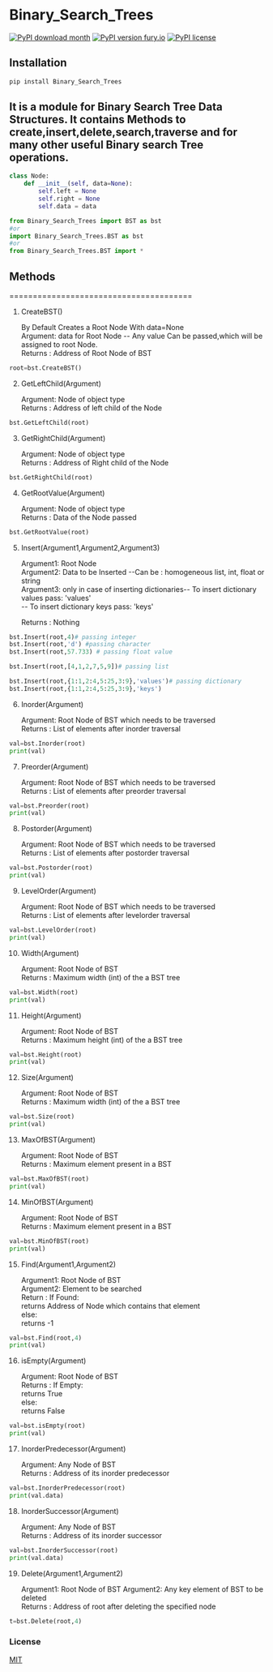 # Binary_Search_Trees
[![PyPI download month](https://img.shields.io/pypi/dm/Binary-Search-Trees.svg)](https://pypi.org/project/Binary-Search-Trees/)
[![PyPI version fury.io](https://badge.fury.io/py/Binary-Search-Trees.svg)](https://pypi.org/project/Binary-Search-Trees/)
[![PyPI license](https://img.shields.io/pypi/l/Binary-Search-Trees.svg)](https://pypi.python.org/pypi/Binary-Search-Trees/)

## Installation

```bash
pip install Binary_Search_Trees
```

## It is a module for Binary Search Tree Data Structures. It contains Methods to create,insert,delete,search,traverse and for many other useful Binary search Tree operations.


```python
class Node:
    def __init__(self, data=None):
        self.left = None
        self.right = None
        self.data = data
```

```python
from Binary_Search_Trees import BST as bst
#or
import Binary_Search_Trees.BST as bst
#or
from Binary_Search_Trees.BST import *
```

## Methods
=======================================
1. CreateBST()

	By Default Creates a Root Node With data=None</br>
	Argument: data for Root Node -- Any value Can be passed,which will be assigned to root Node.</br>
	Returns    : Address of Root Node of BST

```python
root=bst.CreateBST()
```

2. GetLeftChild(Argument)

	Argument: Node of object type</br>
	Returns    : Address of left child of the Node
	
```python
bst.GetLeftChild(root)
```

3. GetRightChild(Argument)

	Argument: Node of object type</br>
	Returns    : Address of Right child of the Node

```python
bst.GetRightChild(root)
```

4. GetRootValue(Argument)

	Argument: Node of object type</br>
	Returns : Data of the Node passed

```python
bst.GetRootValue(root)
```

5. Insert(Argument1,Argument2,Argument3)

	Argument1: Root Node</br>
	Argument2: Data to be Inserted --Can be : homogeneous list, int, float or string</br>
	Argument3: only in case of inserting dictionaries-- To insert dictionary values pass: 'values'</br>
                                                   -- To insert dictionary keys pass: 'keys'</br>
                                                   
	Returns  : Nothing

```python
bst.Insert(root,4)# passing integer
bst.Insert(root,'d') #passing character
bst.Insert(root,57.733) # passing float value
```

```python
bst.Insert(root,[4,1,2,7,5,9])# passing list
```

```python
bst.Insert(root,{1:1,2:4,5:25,3:9},'values')# passing dictionary
bst.Insert(root,{1:1,2:4,5:25,3:9},'keys')
```

6. Inorder(Argument)

	Argument: Root Node of BST which needs to be traversed</br>
	Returns : List of elements after inorder traversal

```python
val=bst.Inorder(root)
print(val)
```

7. Preorder(Argument)

	Argument: Root Node of BST which needs to be traversed</br>
	Returns : List of elements after preorder traversal

```python
val=bst.Preorder(root)
print(val)
```

8. Postorder(Argument)

	Argument: Root Node of BST which needs to be traversed</br>
	Returns : List of elements after postorder traversal

```python
val=bst.Postorder(root)
print(val)
```

9. LevelOrder(Argument)

	Argument: Root Node of BST which needs to be traversed</br>
	Returns : List of elements after levelorder traversal

```python
val=bst.LevelOrder(root)
print(val)
```

10. Width(Argument)

	Argument: Root Node of BST</br>
	Returns : Maximum width (int) of the a BST tree

```python
val=bst.Width(root)
print(val)
```

11. Height(Argument)

	Argument: Root Node of BST</br>
	Returns : Maximum height (int) of the a BST tree

```python
val=bst.Height(root)
print(val)
```

12. Size(Argument)

	Argument: Root Node of BST</br>
	Returns : Maximum width (int) of the a BST tree

```python
val=bst.Size(root)
print(val)
```

13. MaxOfBST(Argument)

	Argument: Root Node of BST</br>
	Returns : Maximum element present in a BST

```python
val=bst.MaxOfBST(root)
print(val)
```

14. MinOfBST(Argument)

	Argument: Root Node of BST</br>
	Returns : Maximum element present in a BST

```python
val=bst.MinOfBST(root)
print(val)
```

15. Find(Argument1,Argument2)

	Argument1: Root Node of BST</br>
	Argument2: Element to be searched</br>
	Return : If Found:</br>
			returns Address of Node which contains that element</br>
		 else:</br>
			returns -1</br>

```python
val=bst.Find(root,4)
print(val)
```

16. isEmpty(Argument)

	Argument: Root Node of BST</br>
	Returns : If Empty:</br>
			returns True</br>
		else:</br>
			returns False</br>

```python
val=bst.isEmpty(root)
print(val)
```

17. InorderPredecessor(Argument)

	Argument: Any Node of BST</br>
	Returns : Address of its inorder predecessor

```python
val=bst.InorderPredecessor(root)
print(val.data)
```

18. InorderSuccessor(Argument)

	Argument: Any Node of BST</br>
	Returns : Address of its inorder successor

```python
val=bst.InorderSuccessor(root)
print(val.data)
```

19. Delete(Argument1,Argument2)

	Argument1: Root Node of BST
	Argument2: Any key element of BST to be deleted</br>
	Returns  : Address of root after deleting the specified node
	
```python
t=bst.Delete(root,4)
```

### License
[MIT](https://choosealicense.com/licenses/mit/)

